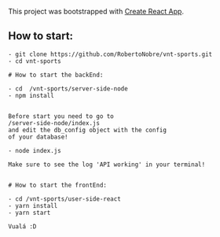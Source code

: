 This project was bootstrapped with [Create React App](https://github.com/facebook/create-react-app).

## How to start:
    
    - git clone https://github.com/RobertoNobre/vnt-sports.git
    - cd vnt-sports

    # How to start the backEnd:
    
    - cd  /vnt-sports/server-side-node
    - npm install
    

    Before start you need to go to 
    /server-side-node/index.js 
    and edit the db_config object with the config
    of your database!

    - node index.js

    Make sure to see the log 'API working' in your terminal!


    # How to start the frontEnd:

    - cd /vnt-sports/user-side-react
    - yarn install
    - yarn start

    Vualá :D
    